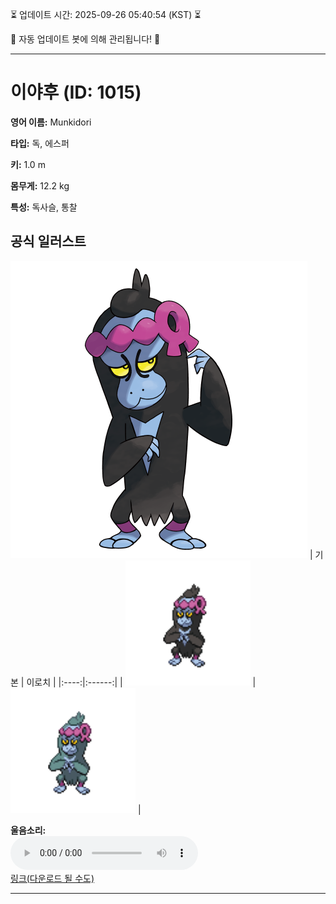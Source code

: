 
⏳ 업데이트 시간: 2025-09-26 05:40:54 (KST) ⏳

🤖 자동 업데이트 봇에 의해 관리됩니다! 🤖

---

# 이야후 (ID: 1015)
**영어 이름:** Munkidori

**타입:** 독, 에스퍼

**키:** 1.0 m

**몸무게:** 12.2 kg

**특성:** 독사슬, 통찰

## 공식 일러스트
![](https://raw.githubusercontent.com/PokeAPI/sprites/master/sprites/pokemon/other/official-artwork/1015.png)
| 기본 | 이로치 |
|:----:|:------:|
| <img src="https://raw.githubusercontent.com/PokeAPI/sprites/master/sprites/pokemon/1015.png" width="200"> | <img src="https://raw.githubusercontent.com/PokeAPI/sprites/master/sprites/pokemon/shiny/1015.png" width="200"> |

**울음소리:**<br><audio controls src="https://raw.githubusercontent.com/PokeAPI/cries/main/cries/pokemon/latest/1015.ogg"></audio><br> [링크(다운로드 될 수도)](https://raw.githubusercontent.com/PokeAPI/cries/main/cries/pokemon/latest/1015.ogg)


---

